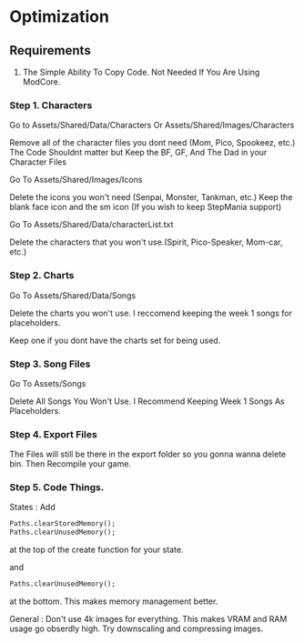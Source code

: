 # Optimization

## Requirements
1. The Simple Ability To Copy Code.
Not Needed If You Are Using ModCore.


### Step 1. Characters

Go to Assets/Shared/Data/Characters Or Assets/Shared/Images/Characters

Remove all of the character files you dont need (Mom, Pico, Spookeez, etc.)
The Code Shouldnt matter but Keep the BF, GF, And The Dad in your Character Files

Go To Assets/Shared/Images/Icons

Delete the icons you won't need (Senpai, Monster, Tankman, etc.)
Keep the blank face icon and the sm icon (If you wish to keep StepMania support)

Go To Assets/Shared/Data/characterList.txt

Delete the characters that you won't use.(Spirit, Pico-Speaker, Mom-car, etc.)


### Step 2. Charts

Go To Assets/Shared/Data/Songs

Delete the charts you won't use. I reccomend keeping the week 1 songs for placeholders.

Keep one if you dont have the charts set for being used.

### Step 3. Song Files

Go To Assets/Songs

Delete All Songs You Won't Use. I Recommend Keeping Week 1 Songs As Placeholders.

### Step 4. Export Files

The Files will still be there in the export folder so you gonna wanna delete bin. Then Recompile your game.

### Step 5. Code Things.

States : Add
```Haxe
Paths.clearStoredMemory();
Paths.clearUnusedMemory();
```
at the top of the create function for your state.

and
```Haxe
Paths.clearUnusedMemory();
```
at the bottom. This makes memory management better.

General : Don't use 4k images for everything. This makes VRAM and RAM usage go obserdly high. Try downscaling and compressing images. 
